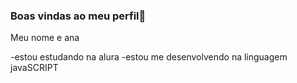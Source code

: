 ### Boas vindas ao meu perfil💙

Meu nome e ana 

-estou estudando na alura 
-estou me desenvolvendo na linguagem javaSCRIPT

